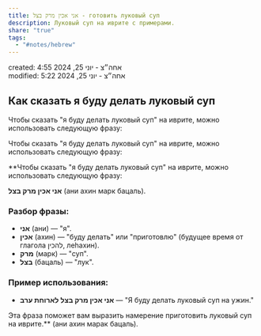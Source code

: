 ```yaml
---  
title: אני אכין מרק בצל - готовить луковый суп  
description: Луковый суп на иврите с примерами.  
share: "true"  
tags:  
  - "#notes/hebrew"  
---  
```

created: 4:55 אחה״צ - יוני 25, 2024  
modified: 5:22 אחה״צ - יוני 25, 2024  
  
## Как сказать я буду делать луковый суп  
  
Чтобы сказать "я буду делать луковый суп" на иврите, можно использовать следующую фразу:  
  
Чтобы сказать "я буду делать луковый суп" на иврите, можно использовать следующую фразу:  
  
**Чтобы сказать "я буду делать луковый суп" на иврите, можно использовать следующую фразу:  
  
**אני אכין מרק בצל** (ани ахин марк бацаль).  
  
### Разбор фразы:  
- **אני** (ани) — "я".  
- **אכין** (ахин) — "буду делать" или "приготовлю" (будущее время от глагола להכין, леhахин).  
- **מרק** (марк) — "суп".  
- **בצל** (бацаль) — "лук".  
  
### Пример использования:  
- **אני אכין מרק בצל לארוחת ערב** — "Я буду делать луковый суп на ужин."  
  
Эта фраза поможет вам выразить намерение приготовить луковый суп на иврите.** (ани ахин марак бацаль).  
